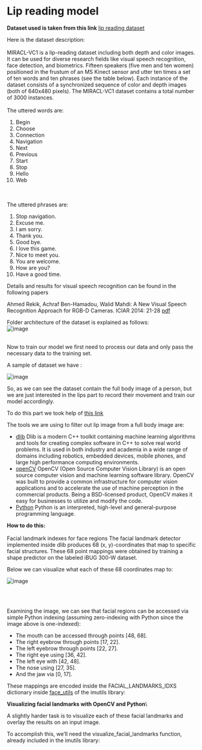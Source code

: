 # Lip reading model

**Dataset used is taken from this link**
<a href = "https://sites.google.com/site/achrafbenhamadou/-datasets/miracl-vc1"> lip reading dataset</a>
<p>
  Here is the dataset description:</br></br>
  MIRACL-VC1 is a lip-reading dataset including both depth and color images. It can be used for diverse research fields like visual speech recognition, face detection, and          biometrics. Fifteen speakers (five men and ten women) positioned in the frustum of an MS Kinect sensor and utter ten times a set of ten words and ten phrases (see the table below). Each instance of the dataset consists of a synchronized sequence of color and depth images (both of 640x480 pixels).  The MIRACL-VC1 dataset contains a total number of 3000 instances.</br></br>
  The uttered words are:
  <ol>
  <li>Begin</li>
  <li>Choose</li>
  <li>Connection</li>
  <li>Navigation</li>
  <li>Next</li>
  <li>Previous</li>
  <li>Start</li>
  <li>Stop</li>
  <li>Hello</li>
  <li>Web</li>
  </ol>
  </br></br>
  The uttered phrases are:</br>
  <ol>
  <li>Stop navigation.</li>
  <li>Excuse me.</li>
  <li>I am sorry.</li>
  <li>Thank you.</li>
  <li>Good bye.</li>
  <li>I love this game.</li>
  <li>Nice to meet you.</li>
  <li>You are welcome.</li>
  <li>How are you?</li>
  <li>Have a good time.</li>
  </ol>
  
  
  Details and results for visual speech recognition can be found in the following papers 

Ahmed Rekik, Achraf Ben-Hamadou, Walid Mahdi: A New Visual Speech Recognition Approach for RGB-D Cameras. ICIAR 2014: 21-28 
<a href = "https://www.researchgate.net/profile/Achraf_Ben-Hamadou/publication/263409473_A_New_Visual_Speech_Recognition_Approach_For_RGB-D_Cameras/links/544422310cf2a76a3ccd6bcb?ev=pub_int_doc_dl&origin=publication_detail&inViewer=true">pdf</a></br>

Folder architecture of the dataset is explained as follows:</br>
![image](https://user-images.githubusercontent.com/47064840/114566772-3696ac80-9c90-11eb-8416-4a4ba267ece2.png)
</br></br>

Now to train our model we first need to process our data and only pass the necessary data to the training set.

A sample of dataset we have :

![image](https://user-images.githubusercontent.com/47064840/114567463-e5d38380-9c90-11eb-9fa4-c105ed8656c3.png)


So, as we can see the dataset contain the full body image of a person, but we are just interested in the lips part to record their movement and train our model accordingly.

To do this part we took help of <a href="https://www.pyimagesearch.com/2017/04/10/detect-eyes-nose-lips-jaw-dlib-opencv-python/">this link</a>

The tools we are using to filter out lip image from a full body image are:
- <a href = "http://dlib.net/">dlib</a> Dlib is a modern C++ toolkit containing machine learning algorithms and tools for creating complex software in C++ to solve real world problems. It is used in both industry and academia in a wide range of domains including robotics, embedded devices, mobile phones, and large high performance computing environments.</br>
- <a href = "https://opencv.org/">openCV</a> OpenCV (Open Source Computer Vision Library) is an open source computer vision and machine learning software library. OpenCV was built to provide a common infrastructure for computer vision applications and to accelerate the use of machine perception in the commercial products. Being a BSD-licensed product, OpenCV makes it easy for businesses to utilize and modify the code.</br>
- <a href="https://www.python.org/">Python</a> Python is an interpreted, high-level and general-purpose programming language. </br>

**How to do this:** </br></br>
Facial landmark indexes for face regions
The facial landmark detector implemented inside dlib produces 68 (x, y)-coordinates that map to specific facial structures. These 68 point mappings were obtained by training a shape predictor on the labeled iBUG 300-W dataset.

Below we can visualize what each of these 68 coordinates map to:

![image](https://user-images.githubusercontent.com/47064840/114570754-b8d4a000-9c93-11eb-8cf4-1227106246a6.png)

</br></br>

Examining the image, we can see that facial regions can be accessed via simple Python indexing (assuming zero-indexing with Python since the image above is one-indexed):

- The mouth can be accessed through points [48, 68].
- The right eyebrow through points [17, 22].
- The left eyebrow through points [22, 27].
- The right eye using [36, 42].
- The left eye with [42, 48].
- The nose using [27, 35].
- And the jaw via [0, 17].

These mappings are encoded inside the FACIAL_LANDMARKS_IDXS dictionary inside <a href="https://github.com/jrosebr1/imutils/blob/master/imutils/face_utils.py#L8">face_utils</a> of the imutils library:

**Visualizing facial landmarks with OpenCV and Python**\

A slightly harder task is to visualize each of these facial landmarks and overlay the results on an input image.

To accomplish this, we’ll need the visualize_facial_landmarks function, already included in the imutils library:
